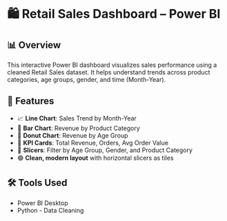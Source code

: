 # 🛍️ Retail Sales Dashboard – Power BI

## 📊 Overview
This interactive Power BI dashboard visualizes sales performance using a cleaned Retail Sales dataset. It helps understand trends across product categories, age groups, gender, and time (Month-Year).


## 📌 Features
- 📈 **Line Chart**: Sales Trend by Month-Year  
- 🧱 **Bar Chart**: Revenue by Product Category  
- 🍩 **Donut Chart**: Revenue by Age Group  
- 🎯 **KPI Cards**: Total Revenue, Orders, Avg Order Value  
- 🧩 **Slicers**: Filter by Age Group, Gender, and Product Category  
- 🟢 **Clean, modern layout** with horizontal slicers as tiles  



## 🛠 Tools Used
- Power BI Desktop  
- Python - Data Cleaning   


